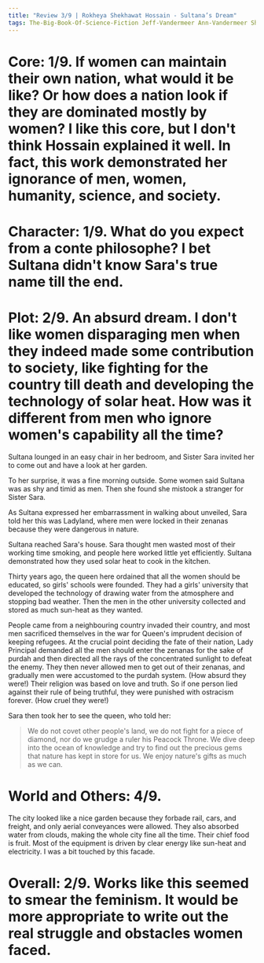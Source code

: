 ```yaml
---
title: "Review 3/9 | Rokheya Shekhawat Hossain - Sultana’s Dream"
tags: The-Big-Book-Of-Science-Fiction Jeff-Vandermeer Ann-Vandermeer Short-Story Novelette Science-Fiction
---
```



# Core: 1/9. If women can maintain their own nation, what would it be like? Or how does a nation look if they are dominated mostly by women? I like this core, but I don't think Hossain explained it well. In fact, this work demonstrated her ignorance of men, women, humanity, science, and society.


# Character: 1/9. What do you expect from a conte philosophe? I bet Sultana didn't know Sara's true name till the end.


# Plot: 2/9. An absurd dream. I don't like women disparaging men when they indeed made some contribution to society, like fighting for the country till death and developing the technology of solar heat. How was it different from men who ignore women's capability all the time?
Sultana lounged in an easy chair in her bedroom, and Sister Sara invited her to come out and have a look at her garden. 

To her surprise, it was a fine morning outside. Some women said Sultana was as shy and timid as men. Then she found she mistook a stranger for Sister Sara. 

As Sultana expressed her embarrassment in walking about unveiled, Sara told her this was Ladyland, where men were locked in their zenanas because they were dangerous in nature. 

Sultana reached Sara's house. Sara thought men wasted most of their working time smoking, and people here worked little yet efficiently. Sultana demonstrated how they used solar heat to cook in the kitchen.

Thirty years ago, the queen here ordained that all the women should be educated, so girls' schools were founded. They had a girls' university that developed the technology of drawing water from the atmosphere and stopping bad weather. Then the men in the other university collected and stored as much sun-heat as they wanted.

People came from a neighbouring country invaded their country, and most men sacrificed themselves in the war for Queen's imprudent decision of keeping refugees. At the crucial point deciding the fate of their nation, Lady Principal demanded all the men should enter the zenanas for the sake of purdah and then directed all the rays of the concentrated sunlight to defeat the enemy. They then never allowed men to get out of their zenanas, and gradually men were accustomed to the purdah system. (How absurd they were!)
Their religion was based on love and truth. So if one person lied against their rule of being truthful, they were punished with ostracism forever. (How cruel they were!)

Sara then took her to see the queen, who told her:

> We do not covet other people's land, we do not fight for a piece of diamond, nor do we grudge a ruler his Peacock Throne. We dive deep into the ocean of knowledge and try to find out the precious gems that nature has kept in store for us. We enjoy nature's gifts as much as we can.


# World and Others: 4/9. 
The city looked like a nice garden because they forbade rail, cars, and freight, and only aerial conveyances were allowed. They also absorbed water from clouds, making the whole city fine all the time. Their chief food is fruit. Most of the equipment is driven by clear energy like sun-heat and electricity. I was a bit touched by this facade.


# Overall: 2/9. Works like this seemed to smear the feminism. It would be more appropriate to write out the real struggle and obstacles women faced.
